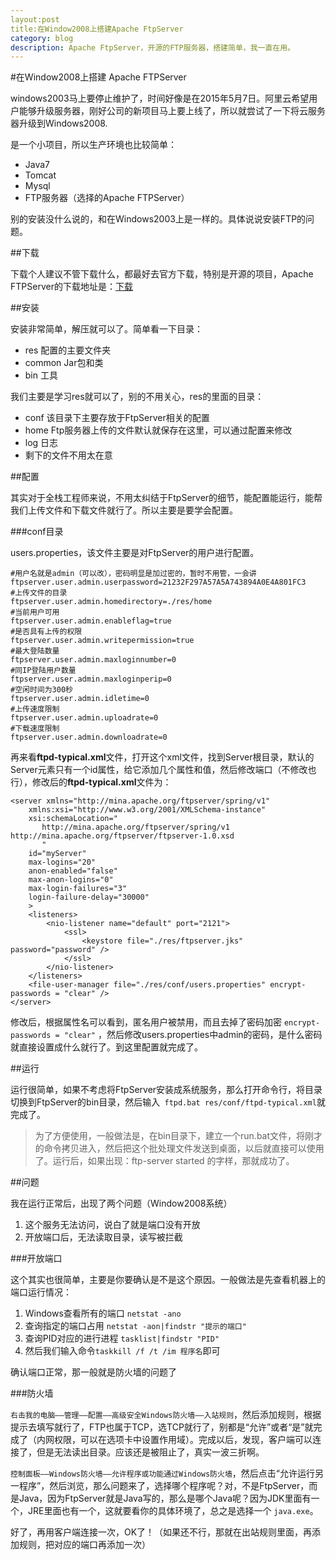 ```yaml
---
layout:post
title:在Window2008上搭建Apache FtpServer
category: blog
description: Apache FtpServer，开源的FTP服务器，搭建简单，我一直在用。
---
```


#在Window2008上搭建 Apache FTPServer

windows2003马上要停止维护了，时间好像是在2015年5月7日。阿里云希望用户能够升级服务器，刚好公司的新项目马上要上线了，所以就尝试了一下将云服务器升级到Windows2008.

是一个小项目，所以生产环境也比较简单：

* Java7
* Tomcat
* Mysql
* FTP服务器（选择的Apache FTPServer）

别的安装没什么说的，和在Windows2003上是一样的。具体说说安装FTP的问题。

##下载

下载个人建议不管下载什么，都最好去官方下载，特别是开源的项目，Apache FTPServer的下载地址是：[下载][apache-ftpserver]

##安装

安装非常简单，解压就可以了。简单看一下目录：

* res 配置的主要文件夹
* common Jar包和类
* bin 工具

我们主要是学习res就可以了，别的不用关心，res的里面的目录：

* conf 该目录下主要存放于FtpServer相关的配置
* home Ftp服务器上传的文件默认就保存在这里，可以通过配置来修改
* log 日志
* 剩下的文件不用太在意

##配置

其实对于全栈工程师来说，不用太纠结于FtpServer的细节，能配置能运行，能帮我们上传文件和下载文件就行了。所以主要是要学会配置。

###conf目录

users.properties，该文件主要是对FtpServer的用户进行配置。
	
	#用户名就是admin（可以改），密码明显是加过密的，暂时不用管，一会讲
    ftpserver.user.admin.userpassword=21232F297A57A5A743894A0E4A801FC3
	#上传文件的目录
	ftpserver.user.admin.homedirectory=./res/home
	#当前用户可用
	ftpserver.user.admin.enableflag=true
	#是否具有上传的权限
	ftpserver.user.admin.writepermission=true
	#最大登陆数量
	ftpserver.user.admin.maxloginnumber=0
	#同IP登陆用户数量
	ftpserver.user.admin.maxloginperip=0
	#空闲时间为300秒
	ftpserver.user.admin.idletime=0
	#上传速度限制	
	ftpserver.user.admin.uploadrate=0
	#下载速度限制
	ftpserver.user.admin.downloadrate=0

再来看**ftpd-typical.xml**文件，打开这个xml文件，找到Server根目录，默认的Server元素只有一个id属性，给它添加几个属性和值，然后修改端口（不修改也行），修改后的**ftpd-typical.xml**文件为：

    <server xmlns="http://mina.apache.org/ftpserver/spring/v1"
		xmlns:xsi="http://www.w3.org/2001/XMLSchema-instance"
		xsi:schemaLocation="
		   http://mina.apache.org/ftpserver/spring/v1 http://mina.apache.org/ftpserver/ftpserver-1.0.xsd	
		   "
		id="myServer"
	    max-logins="20"  
	    anon-enabled="false"  
	    max-anon-logins="0"  
	    max-login-failures="3"  
	    login-failure-delay="30000"
		>
		<listeners>
			<nio-listener name="default" port="2121">
			    <ssl>
	                <keystore file="./res/ftpserver.jks" password="password" />
	            </ssl>
			</nio-listener>
		</listeners>
		<file-user-manager file="./res/conf/users.properties" encrypt-passwords = "clear" />
	</server>

修改后，根据属性名可以看到，匿名用户被禁用，而且去掉了密码加密 `encrypt-passwords = "clear"` ，然后修改users.properties中admin的密码，是什么密码就直接设置成什么就行了。到这里配置就完成了。

##运行

运行很简单，如果不考虑将FtpServer安装成系统服务，那么打开命令行，将目录切换到FtpServer的bin目录，然后输入` ftpd.bat res/conf/ftpd-typical.xml`就完成了。
> 为了方便使用，一般做法是，在bin目录下，建立一个run.bat文件，将刚才的命令拷贝进入，然后把这个批处理文件发送到桌面，以后就直接可以使用了。运行后，如果出现：ftp-server started 的字样，那就成功了。

##问题

我在运行正常后，出现了两个问题（Window2008系统）

1. 这个服务无法访问，说白了就是端口没有开放
2. 开放端口后，无法读取目录，读写被拦截

###开放端口

这个其实也很简单，主要是你要确认是不是这个原因。一般做法是先查看机器上的端口运行情况：

1. Windows查看所有的端口 `netstat -ano`
2. 查询指定的端口占用 `netstat -aon|findstr "提示的端口"`
3. 查询PID对应的进行进程 `tasklist|findstr "PID"`
4. 然后我们输入命令`taskkill /f /t /im 程序名`即可

确认端口正常，那一般就是防火墙的问题了

###防火墙

`右击我的电脑——管理——配置——高级安全Windows防火墙——入站规则`，然后添加规则，根据提示去填写就行了，FTP也属于TCP，选TCP就行了，别都是“允许”或者“是”就完成了（内网权限，可以在选项卡中设置作用域）。完成以后，发现，客户端可以连接了，但是无法读出目录。应该还是被阻止了，真实一波三折啊。

`控制面板——Windows防火墙——允许程序或功能通过Windows防火墙`，然后点击“允许运行另一程序”，然后浏览，那么问题来了，选择哪个程序呢？对，不是FtpServer，而是Java，因为FtpServer就是Java写的，那么是哪个Java呢？因为JDK里面有一个，JRE里面也有一个，这就要看你的具体环境了，总之是选择一个 `java.exe`。

好了，再用客户端连接一次，OK了！（如果还不行，那就在出站规则里面，再添加规则，把对应的端口再添加一次）





[apache-ftpserver]: https://mina.apache.org/ftpserver-project/downloads.html